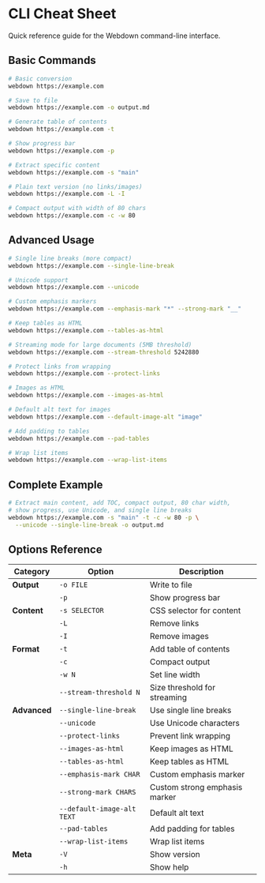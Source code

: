 # CLI Cheat Sheet

Quick reference guide for the Webdown command-line interface.

## Basic Commands

```bash
# Basic conversion
webdown https://example.com

# Save to file
webdown https://example.com -o output.md

# Generate table of contents
webdown https://example.com -t

# Show progress bar
webdown https://example.com -p

# Extract specific content
webdown https://example.com -s "main"

# Plain text version (no links/images)
webdown https://example.com -L -I

# Compact output with width of 80 chars
webdown https://example.com -c -w 80
```

## Advanced Usage

```bash
# Single line breaks (more compact)
webdown https://example.com --single-line-break

# Unicode support
webdown https://example.com --unicode

# Custom emphasis markers
webdown https://example.com --emphasis-mark "*" --strong-mark "__"

# Keep tables as HTML
webdown https://example.com --tables-as-html

# Streaming mode for large documents (5MB threshold)
webdown https://example.com --stream-threshold 5242880

# Protect links from wrapping
webdown https://example.com --protect-links

# Images as HTML
webdown https://example.com --images-as-html

# Default alt text for images
webdown https://example.com --default-image-alt "image"

# Add padding to tables
webdown https://example.com --pad-tables

# Wrap list items
webdown https://example.com --wrap-list-items
```

## Complete Example

```bash
# Extract main content, add TOC, compact output, 80 char width,
# show progress, use Unicode, and single line breaks
webdown https://example.com -s "main" -t -c -w 80 -p \
  --unicode --single-line-break -o output.md
```

## Options Reference

| Category | Option | Description |
|----------|--------|-------------|
| **Output** | `-o FILE` | Write to file |
| | `-p` | Show progress bar |
| **Content** | `-s SELECTOR` | CSS selector for content |
| | `-L` | Remove links |
| | `-I` | Remove images |
| **Format** | `-t` | Add table of contents |
| | `-c` | Compact output |
| | `-w N` | Set line width |
| | `--stream-threshold N` | Size threshold for streaming |
| **Advanced** | `--single-line-break` | Use single line breaks |
| | `--unicode` | Use Unicode characters |
| | `--protect-links` | Prevent link wrapping |
| | `--images-as-html` | Keep images as HTML |
| | `--tables-as-html` | Keep tables as HTML |
| | `--emphasis-mark CHAR` | Custom emphasis marker |
| | `--strong-mark CHARS` | Custom strong emphasis marker |
| | `--default-image-alt TEXT` | Default alt text |
| | `--pad-tables` | Add padding for tables |
| | `--wrap-list-items` | Wrap list items |
| **Meta** | `-V` | Show version |
| | `-h` | Show help |
